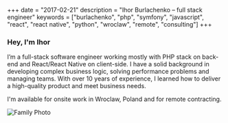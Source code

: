 +++
date = "2017-02-21"
description = "Ihor Burlachenko – full stack engineer"
keywords = ["burlachenko", "php", "symfony", "javascript", "react", "react native", "python", "wroclaw", "remote", "consulting"]
+++

### Hey, I'm Ihor

I’m a full-stack software engineer working mostly with PHP stack on back-end and React/React Native on client-side. I have a solid background in developing complex business logic, solving performance problems and managing teams. With over 10 years of experience, I learned how to deliver a high-quality product and meet business needs.

I'm available for onsite work in Wroclaw, Poland and for remote contracting.

![Family Photo](https://c1.staticflickr.com/1/368/19023083332_79e9b1c861_z.jpg "Family Photo")